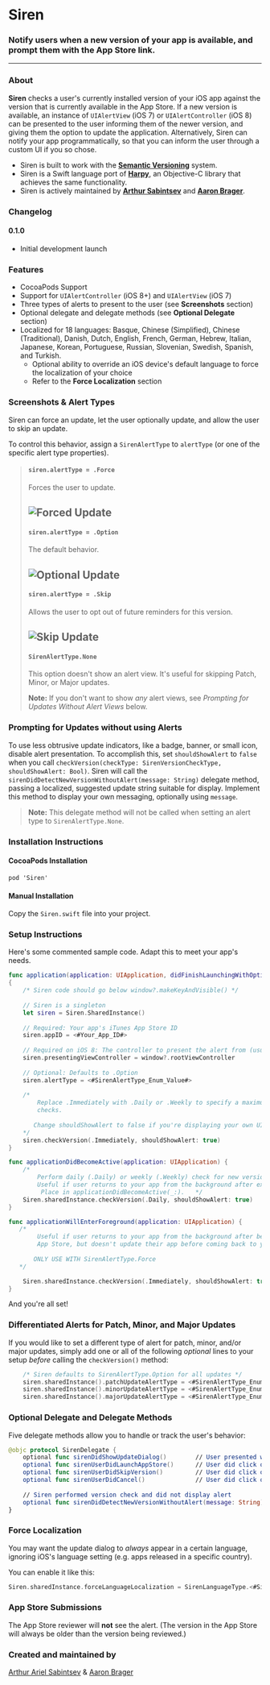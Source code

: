 # Siren

### Notify users when a new version of your app is available, and prompt them with the App Store link.

---
### About
**Siren** checks a user's currently installed version of your iOS app against the version that is currently available in the App Store. If a new version is available, an instance of `UIAlertView` (iOS 7) or `UIAlertController` (iOS 8) can be presented to the user informing them of the newer version, and giving them the option to update the application. Alternatively, Siren can notify your app programmatically, so that you can inform the user through a custom UI if you so chose.

- Siren is built to work with the [**Semantic Versioning**](http://semver.org/) system.
- Siren is a Swift language port of [**Harpy**](http://github.com/ArtSabintsev/Harpy), an Objective-C library that achieves the same functionality.
- Siren is actively maintained by [**Arthur Sabintsev**](http://github.com/ArtSabintsev) and [**Aaron Brager**](http://twitter.com/getaaron).

### Changelog
#### 0.1.0
- Initial development launch

### Features
- CocoaPods Support
- Support for `UIAlertController` (iOS 8+) and `UIAlertView` (iOS 7)
- Three types of alerts to present to the user (see **Screenshots** section)
- Optional delegate and delegate methods (see **Optional Delegate** section)
- Localized for 18 languages: Basque, Chinese (Simplified), Chinese (Traditional), Danish, Dutch, English, French, German, Hebrew, Italian, Japanese, Korean, Portuguese, Russian, Slovenian, Swedish, Spanish, and Turkish.
	- Optional ability to override an iOS device's default language to force the localization of your choice 
	- Refer to the **Force Localization** section

### Screenshots & Alert Types

Siren can force an update, let the user optionally update, and allow the user to skip an update.

To control this behavior, assign a `SirenAlertType` to `alertType` (or one of the specific alert type properties).
 
> #### `siren.alertType = .Force`
>
> Forces the user to update.
>
> ![Forced Update](https://github.com/ArtSabintsev/Harpy/blob/master/samplePictures/picForcedUpdate.png?raw=true "Forced Update") 
> ----
> #### `siren.alertType = .Option`
> The default behavior. 
> 
> ![Optional Update](https://github.com/ArtSabintsev/Harpy/blob/master/samplePictures/picOptionalUpdate.png?raw=true "Optional Update")
> ----
> #### `siren.alertType = .Skip`
> Allows the user to opt out of future reminders for this version.
>
> ![Skip Update](https://github.com/ArtSabintsev/Harpy/blob/master/samplePictures/picSkippedUpdate.png?raw=true "Optional Update")
> ----
> #### `SirenAlertType.None`
>
> This option doesn't show an alert view. It's useful for skipping Patch, Minor, or Major updates.
>
> **Note:** If you don't want to show *any* alert views, see *Prompting for Updates Without Alert Views* below.

### Prompting for Updates without using Alerts

To use less obtrusive update indicators, like a badge, banner, or small icon, disable alert presentation. To accomplish this, set `shouldShowAlert` to `false` when you call `checkVersion(checkType: SirenVersionCheckType, shouldShowAlert: Bool)`. Siren will call the `sirenDidDetectNewVersionWithoutAlert(message: String)` delegate method, passing a localized, suggested update string suitable for display. Implement this method to display your own messaging, optionally using `message`.

> **Note:** This delegate method will not be called when setting an alert type to `SirenAlertType.None`.

### Installation Instructions

#### CocoaPods Installation
```
pod 'Siren'
```

#### Manual Installation

Copy the `Siren.swift` file into your project.

### Setup Instructions	

Here's some commented sample code. Adapt this to meet your app's needs.

```Swift
func application(application: UIApplication, didFinishLaunchingWithOptions launchOptions: [NSObject: AnyObject]?) -> Bool 
{
	/* Siren code should go below window?.makeKeyAndVisible() */
	
	// Siren is a singleton
	let siren = Siren.SharedInstance()
	
	// Required: Your app's iTunes App Store ID
	siren.appID = <#Your_App_ID#>
	
	// Required on iOS 8: The controller to present the alert from (usually the UIWindow's rootViewController)
	siren.presentingViewController = window?.rootViewController
	
	// Optional: Defaults to .Option
	siren.alertType = <#SirenAlertType_Enum_Value#>
	
	/*
	    Replace .Immediately with .Daily or .Weekly to specify a maximum daily or weekly frequency for version
	    checks.
	    
       Change shouldShowAlert to false if you're displaying your own UI when Siren detects a new version.
	*/
    siren.checkVersion(.Immediately, shouldShowAlert: true)
}

func applicationDidBecomeActive(application: UIApplication) {
	/*
	    Perform daily (.Daily) or weekly (.Weekly) check for new version of your app. 
	    Useful if user returns to your app from the background after extended period of time.
    	 Place in applicationDidBecomeActive(_:).	*/
    Siren.sharedInstance.checkVersion(.Daily, shouldShowAlert: true)
}

func applicationWillEnterForeground(application: UIApplication) {
   /*
	    Useful if user returns to your app from the background after being sent to the
	    App Store, but doesn't update their app before coming back to your app.
	    
       ONLY USE WITH SirenAlertType.Force
   */

    Siren.sharedInstance.checkVersion(.Immediately, shouldShowAlert: true)
}
```

And you're all set!

### Differentiated Alerts for Patch, Minor, and Major Updates
If you would like to set a different type of alert for patch, minor, and/or major updates, simply add one or all of the following *optional* lines to your setup *before* calling the `checkVersion()` method:

```swift
	/* Siren defaults to SirenAlertType.Option for all updates */
	siren.sharedInstance().patchUpdateAlertType = <#SirenAlertType_Enum_Value#>
	siren.sharedInstance().minorUpdateAlertType = <#SirenAlertType_Enum_Value#>
	siren.sharedInstance().majorUpdateAlertType = <#SirenAlertType_Enum_Value#>
```

### Optional Delegate and Delegate Methods
Five delegate methods allow you to handle or track the user's behavior:

```	swift
@objc protocol SirenDelegate {
    optional func sirenDidShowUpdateDialog()        // User presented with update dialog
    optional func sirenUserDidLaunchAppStore()      // User did click on button that launched App Store.app
    optional func sirenUserDidSkipVersion()         // User did click on button that skips version update
    optional func sirenUserDidCancel()              // User did click on button that cancels update dialog
    
    // Siren performed version check and did not display alert
    optional func sirenDidDetectNewVersionWithoutAlert(message: String)
}
```

### Force Localization
You may want the update dialog to *always* appear in a certain language, ignoring iOS's language setting (e.g. apps released in a specific country).

You can enable it like this:

```swift
Siren.sharedInstance.forceLanguageLocalization = SirenLanguageType.<#SirenLanguageType_Enum_Value#>
```

### App Store Submissions
The App Store reviewer will **not** see the alert. (The version in the App Store will always be older than the version being reviewed.)

### Created and maintained by
[Arthur Ariel Sabintsev](http://www.sabintsev.com/) & [Aaron Brager](http://twitter.com/getaaron)
